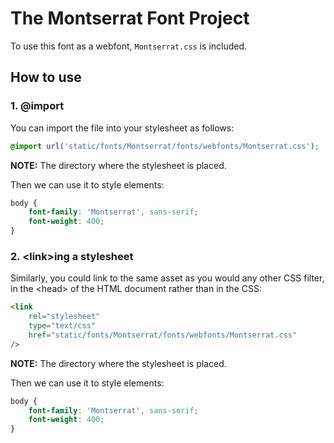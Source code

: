 # The Montserrat Font Project

To use this font as a webfont, `Montserrat.css` is included.

## How to use

### 1. @import

You can import the file into your stylesheet as follows:

```css
@import url('static/fonts/Montserrat/fonts/webfonts/Montserrat.css');
```

**NOTE:** The directory where the stylesheet is placed.

Then we can use it to style elements:

```css
body {
	font-family: 'Montserrat', sans-serif;
	font-weight: 400;
}
```

### 2. \<link>ing a stylesheet

Similarly, you could link to the same asset as you would any other CSS filter, in the \<head> of the HTML document rather than in the CSS:

```html
<link
	rel="stylesheet"
	type="text/css"
	href="static/fonts/Montserrat/fonts/webfonts/Montserrat.css"
/>
```

**NOTE:** The directory where the stylesheet is placed.

Then we can use it to style elements:

```css
body {
	font-family: 'Montserrat', sans-serif;
	font-weight: 400;
}
```
